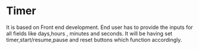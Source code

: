 # Timer
It is based on Front end development.
End user has to provide the inputs for all fields like days,hours , minutes and seconds. 
It will be having set timer,start/resume,pause and reset buttons which function accordingly.
